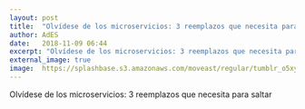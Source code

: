 ```yaml
---
layout: post
title:  "Olvídese de los microservicios: 3 reemplazos que necesita para saltar"
author: AdES
date:   2018-11-09 06:44
excerpt: "Olvídese de los microservicios: 3 reemplazos que necesita para saltar"
external_image: true
image:  https://splashbase.s3.amazonaws.com/moveast/regular/tumblr_o5xygaU8QI1tomxvuo1_1280.jpg
---
```

Olvídese de los microservicios: 3 reemplazos que necesita para saltar